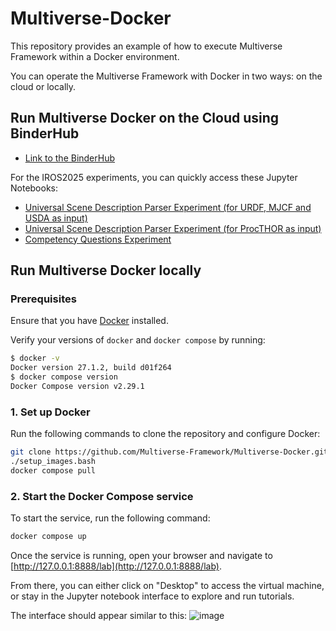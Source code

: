 # Multiverse-Docker

This repository provides an example of how to execute Multiverse Framework within a Docker environment.

You can operate the Multiverse Framework with Docker in two ways: on the cloud or locally.

## Run Multiverse Docker on the Cloud using BinderHub

- [Link to the BinderHub](https://binder.intel4coro.de/v2/gh/Multiverse-Framework/Multiverse-Docker/ERF-2025-Ubuntu20.04)

For the IROS2025 experiments, you can quickly access these Jupyter Notebooks:

- [Universal Scene Description Parser Experiment (for URDF, MJCF and USDA as input)](https://binder.intel4coro.de/v2/gh/Multiverse-Framework/Multiverse-Docker/ICRA-2025?urlpath=lab%2Ftree%2FMultiverse-Tutorials%2Ftutorials%2Fmultiverse_parser_quick_start.ipynb)
- [Universal Scene Description Parser Experiment (for ProcTHOR as input)](https://binder.intel4coro.de/v2/gh/Multiverse-Framework/Multiverse-Docker/ICRA-2025?urlpath=lab%2Ftree%2FMultiverse-Tutorials%2Ftutorials%2Fmultiverse_knowledge_quick_start.ipynb)
- [Competency Questions Experiment](https://binder.intel4coro.de/v2/gh/sasjonge/semantic-map-lab.git/dfl_reasoner?labpath=notebooks%2Fsemantic_map.ipynb)

## Run Multiverse Docker locally

### Prerequisites

Ensure that you have [Docker](https://docs.docker.com/engine/install/ubuntu/#install-using-the-repository) installed.

Verify your versions of `docker` and `docker compose` by running:

```bash
$ docker -v
Docker version 27.1.2, build d01f264
$ docker compose version
Docker Compose version v2.29.1
```

### 1. Set up Docker

Run the following commands to clone the repository and configure Docker:

```bash
git clone https://github.com/Multiverse-Framework/Multiverse-Docker.git && cd Multiverse-Docker
./setup_images.bash
docker compose pull
```

### 2. Start the Docker Compose service

To start the service, run the following command:

```bash
docker compose up
```

Once the service is running, open your browser and navigate to [http://127.0.0.1:8888/lab](http://127.0.0.1:8888/lab).

From there, you can either click on "Desktop" to access the virtual machine, or stay in the Jupyter notebook interface to explore and run tutorials.

The interface should appear similar to this:
![image](https://github.com/user-attachments/assets/f3a08557-0179-4dd9-a448-e878163e54ed)
